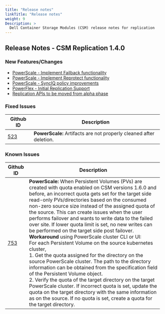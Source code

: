 ```yaml
---
title: "Release notes"
linkTitle: "Release notes"
weight: 9
Description: >
  Dell Container Storage Modules (CSM) release notes for replication
---
```


## Release Notes - CSM Replication 1.4.0

### New Features/Changes

 - [PowerScale - Implement Failback functionality](https://github.com/dell/csm/issues/558)
 - [PowerScale - Implement Reprotect functionality](https://github.com/dell/csm/issues/532)
 - [PowerScale - SyncIQ policy improvements](https://github.com/dell/csm/issues/573)
 - [PowerFlex - Initial Replication Support](https://github.com/dell/csm/issues/618)
 - [Replication APIs to be moved from alpha phase](https://github.com/dell/csm/issues/432)

### Fixed Issues

| Github ID                                     | Description                                                        |
| --------------------------------------------- | ------------------------------------------------------------------ |
| [523](https://github.com/dell/csm/issues/523) | **PowerScale:** Artifacts are not properly cleaned after deletion. |

### Known Issues

| Github ID                                     | Description                                                        |
| --------------------------------------------- | ------------------------------------------------------------------ |
| [753](https://github.com/dell/csm/issues/753) | **PowerScale:** When Persistent Volumes (PVs) are created with quota enabled on CSM versions 1.6.0 and before, an incorrect quota gets set for the target side read-only PVs/directories based on the consumed non-zero source size instead of the assigned quota of the source. This can create issues when the user performs failover and wants to write data to the failed over site. If lower quota limit is set, no new writes can be performed on the target side post failover. <br /> **Workaround** using PowerScale cluster CLI or UI: <br /> For each Persistent Volume on the source kubernetes cluster, <br /> 1. Get the quota assigned for the directory on the source PowerScale cluster. The path to the directory information can be obtained from the specification field of the Persistent Volume object. <br /> 2. Verify the quota of the target directory on the target PowerScale cluster. If incorrect quota is set, update the quota on the target directory with the same information as on the source. If no quota is set, create a quota for the target directory. |
